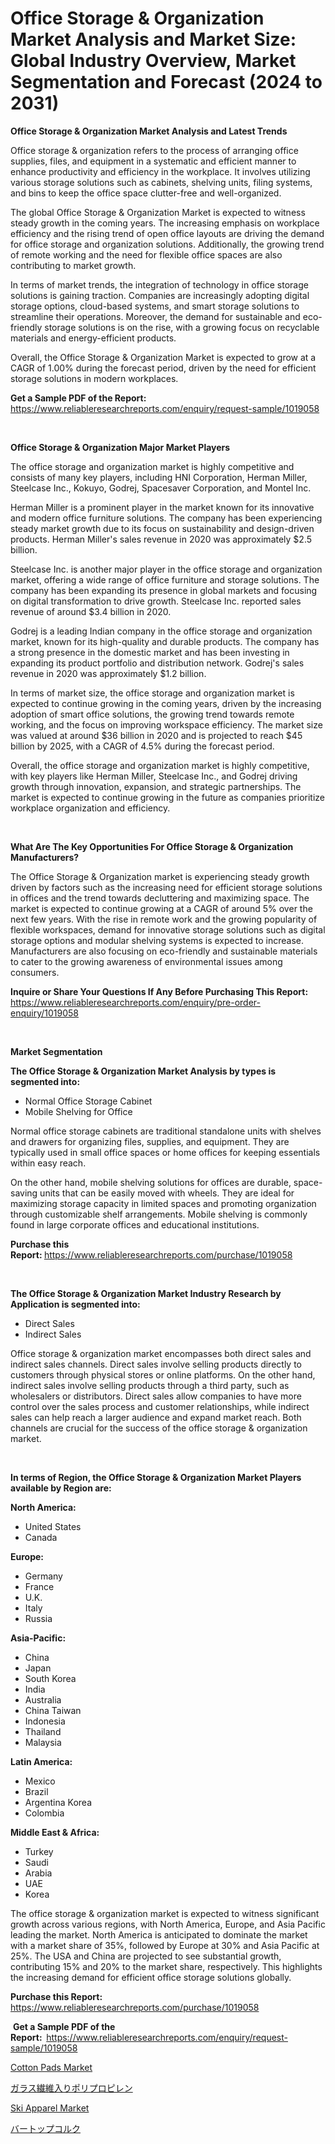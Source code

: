 <p><h1>Office Storage & Organization Market Analysis and Market Size: Global Industry Overview, Market Segmentation and Forecast (2024 to 2031)</h1></p><p><strong>Office Storage & Organization Market Analysis and Latest Trends</strong></p>
<p><p>Office storage & organization refers to the process of arranging office supplies, files, and equipment in a systematic and efficient manner to enhance productivity and efficiency in the workplace. It involves utilizing various storage solutions such as cabinets, shelving units, filing systems, and bins to keep the office space clutter-free and well-organized.</p><p>The global Office Storage & Organization Market is expected to witness steady growth in the coming years. The increasing emphasis on workplace efficiency and the rising trend of open office layouts are driving the demand for office storage and organization solutions. Additionally, the growing trend of remote working and the need for flexible office spaces are also contributing to market growth.</p><p>In terms of market trends, the integration of technology in office storage solutions is gaining traction. Companies are increasingly adopting digital storage options, cloud-based systems, and smart storage solutions to streamline their operations. Moreover, the demand for sustainable and eco-friendly storage solutions is on the rise, with a growing focus on recyclable materials and energy-efficient products.</p><p>Overall, the Office Storage & Organization Market is expected to grow at a CAGR of 1.00% during the forecast period, driven by the need for efficient storage solutions in modern workplaces.</p></p>
<p><strong>Get a Sample PDF of the Report:&nbsp;</strong> <a href="https://www.reliableresearchreports.com/enquiry/request-sample/1019058">https://www.reliableresearchreports.com/enquiry/request-sample/1019058</a></p>
<p>&nbsp;</p>
<p><strong>Office Storage & Organization Major Market Players</strong></p>
<p><p>The office storage and organization market is highly competitive and consists of many key players, including HNI Corporation, Herman Miller, Steelcase Inc., Kokuyo, Godrej, Spacesaver Corporation, and Montel Inc.</p><p>Herman Miller is a prominent player in the market known for its innovative and modern office furniture solutions. The company has been experiencing steady market growth due to its focus on sustainability and design-driven products. Herman Miller's sales revenue in 2020 was approximately $2.5 billion.</p><p>Steelcase Inc. is another major player in the office storage and organization market, offering a wide range of office furniture and storage solutions. The company has been expanding its presence in global markets and focusing on digital transformation to drive growth. Steelcase Inc. reported sales revenue of around $3.4 billion in 2020.</p><p>Godrej is a leading Indian company in the office storage and organization market, known for its high-quality and durable products. The company has a strong presence in the domestic market and has been investing in expanding its product portfolio and distribution network. Godrej's sales revenue in 2020 was approximately $1.2 billion.</p><p>In terms of market size, the office storage and organization market is expected to continue growing in the coming years, driven by the increasing adoption of smart office solutions, the growing trend towards remote working, and the focus on improving workspace efficiency. The market size was valued at around $36 billion in 2020 and is projected to reach $45 billion by 2025, with a CAGR of 4.5% during the forecast period.</p><p>Overall, the office storage and organization market is highly competitive, with key players like Herman Miller, Steelcase Inc., and Godrej driving growth through innovation, expansion, and strategic partnerships. The market is expected to continue growing in the future as companies prioritize workplace organization and efficiency.</p></p>
<p>&nbsp;</p>
<p><strong>What Are The Key Opportunities For Office Storage & Organization Manufacturers?</strong></p>
<p><p>The Office Storage & Organization market is experiencing steady growth driven by factors such as the increasing need for efficient storage solutions in offices and the trend towards decluttering and maximizing space. The market is expected to continue growing at a CAGR of around 5% over the next few years. With the rise in remote work and the growing popularity of flexible workspaces, demand for innovative storage solutions such as digital storage options and modular shelving systems is expected to increase. Manufacturers are also focusing on eco-friendly and sustainable materials to cater to the growing awareness of environmental issues among consumers.</p></p>
<p><strong>Inquire or Share Your Questions If Any Before Purchasing This Report:</strong> <a href="https://www.reliableresearchreports.com/enquiry/pre-order-enquiry/1019058">https://www.reliableresearchreports.com/enquiry/pre-order-enquiry/1019058</a></p>
<p>&nbsp;</p>
<p><strong>Market Segmentation</strong></p>
<p><strong>The Office Storage & Organization Market Analysis by types is segmented into:</strong></p>
<p><ul><li>Normal Office Storage Cabinet</li><li>Mobile Shelving for Office</li></ul></p>
<p><p>Normal office storage cabinets are traditional standalone units with shelves and drawers for organizing files, supplies, and equipment. They are typically used in small office spaces or home offices for keeping essentials within easy reach. </p><p>On the other hand, mobile shelving solutions for offices are durable, space-saving units that can be easily moved with wheels. They are ideal for maximizing storage capacity in limited spaces and promoting organization through customizable shelf arrangements. Mobile shelving is commonly found in large corporate offices and educational institutions.</p></p>
<p><strong>Purchase this Report:&nbsp;</strong><a href="https://www.reliableresearchreports.com/purchase/1019058">https://www.reliableresearchreports.com/purchase/1019058</a></p>
<p>&nbsp;</p>
<p><strong>The Office Storage & Organization Market Industry Research by Application is segmented into:</strong></p>
<p><ul><li>Direct Sales</li><li>Indirect Sales</li></ul></p>
<p><p>Office storage & organization market encompasses both direct sales and indirect sales channels. Direct sales involve selling products directly to customers through physical stores or online platforms. On the other hand, indirect sales involve selling products through a third party, such as wholesalers or distributors. Direct sales allow companies to have more control over the sales process and customer relationships, while indirect sales can help reach a larger audience and expand market reach. Both channels are crucial for the success of the office storage & organization market.</p></p>
<p>&nbsp;</p>
<p><strong>In terms of Region, the Office Storage & Organization Market Players available by Region are:</strong></p>
<p>
    <p> <strong> North America: </strong>
        <ul>
            <li>United States</li>
            <li>Canada</li>
        </ul>
        </p> 
    <p> <strong> Europe: </strong>
        <ul>
            <li>Germany</li>
            <li>France</li>
            <li>U.K.</li>
            <li>Italy</li>
            <li>Russia</li>
        </ul>
        </p> 
    <p> <strong> Asia-Pacific: </strong>
        <ul>
            <li>China</li>
            <li>Japan</li>
            <li>South Korea</li>
            <li>India</li>
            <li>Australia</li>
            <li>China Taiwan</li>
            <li>Indonesia</li>
            <li>Thailand</li>
            <li>Malaysia</li>
        </ul>
        </p> 
    <p> <strong> Latin America: </strong>
        <ul>
            <li>Mexico</li>
            <li>Brazil</li>
            <li>Argentina Korea</li>
            <li>Colombia</li>
        </ul>
        </p> 
    <p> <strong> Middle East & Africa: </strong>
        <ul>
            <li>Turkey</li>
            <li>Saudi</li>
            <li>Arabia</li>
            <li>UAE</li>
            <li>Korea</li>
        </ul>
    </p>
    </p>
<p><p>The office storage & organization market is expected to witness significant growth across various regions, with North America, Europe, and Asia Pacific leading the market. North America is anticipated to dominate the market with a market share of 35%, followed by Europe at 30% and Asia Pacific at 25%. The USA and China are projected to see substantial growth, contributing 15% and 20% to the market share, respectively. This highlights the increasing demand for efficient office storage solutions globally.</p></p>
<p><strong>Purchase this Report: </strong><a href="https://www.reliableresearchreports.com/purchase/1019058">https://www.reliableresearchreports.com/purchase/1019058</a></p>
<p>&nbsp;<strong>Get a Sample PDF of the Report:&nbsp;&nbsp;</strong><a href="https://www.reliableresearchreports.com/enquiry/request-sample/1019058">https://www.reliableresearchreports.com/enquiry/request-sample/1019058</a></p>
<p><strong></strong></p>
<p><p><a href="https://github.com/jsmusil/Market-Research-Report-List-2/blob/main/cotton-pads-market.md">Cotton Pads Market</a></p><p><a href="https://medium.com/@alicequigley2023/2024%E5%B9%B4%E3%81%8B%E3%82%892031%E5%B9%B4%E3%81%BE%E3%81%A7%E3%81%AE%E6%9C%9F%E9%96%93%E3%81%AB%E4%BA%88%E6%B8%AC%E3%81%95%E3%82%8C%E3%82%8B%E3%82%AC%E3%83%A9%E3%82%B9%E5%85%A5%E3%82%8A%E3%83%9D%E3%83%AA%E3%83%97%E3%83%AD%E3%83%94%E3%83%AC%E3%83%B3%E5%B8%82%E5%A0%B4%E3%81%AE%E5%88%86%E6%9E%90%E3%81%A8%E3%82%B5%E3%82%A4%E3%82%BA%E8%A6%8B%E9%80%9A%E3%81%97-43820c9fcacb">ガラス繊維入りポリプロピレン</a></p><p><a href="https://github.com/bmorecock/Market-Research-Report-List-2/blob/main/ski-apparel-market.md">Ski Apparel Market</a></p><p><a href="https://medium.com/@susanjprice2023/%E3%83%90%E3%83%BC%E3%81%AE%E3%83%88%E3%83%83%E3%83%97%E3%82%B3%E3%83%BC%E3%82%AF%E3%82%B9%E5%B8%82%E5%A0%B4-2031%E5%B9%B4%E3%81%BE%E3%81%A7%E3%81%AE%E6%88%90%E5%8A%9F%E3%81%97%E3%81%9F%E3%83%93%E3%82%B8%E3%83%8D%E3%82%B9%E6%88%A6%E7%95%A5%E3%81%AE%E9%8D%B5-2cabbe0e2616">バートップコルク</a></p></p>